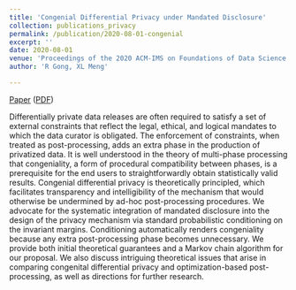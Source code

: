 ```yaml
---
title: 'Congenial Differential Privacy under Mandated Disclosure'
collection: publications_privacy
permalink: /publication/2020-08-01-congenial
excerpt: ''
date: 2020-08-01
venue: 'Proceedings of the 2020 ACM-IMS on Foundations of Data Science Conference (FODS-20). Association for Computing Machinery, New York, NY, USA, 59–70'
author: 'R Gong, XL Meng'

---
```




[Paper](https://dl.acm.org/doi/10.1145/3412815.3416892) ([PDF](https://RuobinGong.github.io/files/GongMeng2020_FODS20.pdf))


Differentially private data releases are often required to satisfy a set of external constraints that reflect the legal, ethical, and logical mandates to which the data curator is obligated. The enforcement of constraints, when treated as post-processing, adds an extra phase in the production of privatized data. It is well understood in the theory of multi-phase processing that congeniality, a form of procedural compatibility between phases, is a prerequisite for the end users to straightforwardly obtain statistically valid results. Congenial differential privacy is theoretically principled, which facilitates transparency and intelligibility of the mechanism that would otherwise be undermined by ad-hoc post-processing procedures. We advocate for the systematic integration of mandated disclosure into the design of the privacy mechanism via standard probabilistic conditioning on the invariant margins. Conditioning automatically renders congeniality because any extra post-processing phase becomes unnecessary. We provide both initial theoretical guarantees and a Markov chain algorithm for our proposal. We also discuss intriguing theoretical issues that arise in comparing congenital differential privacy and optimization-based post-processing, as well as directions for further research.
